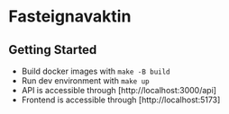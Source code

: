 # Fasteignavaktin

## Getting Started

* Build docker images with `make -B build`
* Run dev environment with `make up`
* API is accessible through [http://localhost:3000/api]
* Frontend is accessible through [http://localhost:5173]
